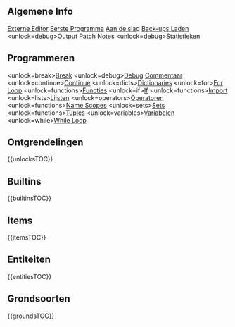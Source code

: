 ## Algemene Info
[Externe Editor](docs/external_editor.md)      [Eerste Programma](docs/first_program.md)      [Aan de slag](docs/getting_started.md)      [Back-ups Laden](docs/backup.md)      <unlock=debug>[Output](docs/output.md)      </unlock>[Patch Notes](docs/patchnotes.md)      <unlock=debug>[Statistieken](docs/stats.md)      </unlock>

## Programmeren
<unlock=break>[Break](docs/scripting/break.md)      </unlock><unlock=debug>[Debug](docs/scripting/debug.md)      </unlock>[Commentaar](docs/scripting/comments.md)      <unlock=continue>[Continue](docs/scripting/continue.md)      </unlock><unlock=dicts>[Dictionaries](docs/scripting/dicts.md)      </unlock><unlock=for>[For Loop](docs/scripting/for.md)      </unlock><unlock=functions>[Functies](docs/scripting/functions.md)      </unlock><unlock=if>[If](docs/scripting/if.md)      </unlock><unlock=functions>[Import](docs/scripting/import.md)      </unlock><unlock=lists>[Lijsten](docs/scripting/lists.md)      </unlock><unlock=operators>[Operatoren](docs/scripting/operators.md)      </unlock><unlock=functions>[Name Scopes](docs/scripting/scopes.md)      </unlock><unlock=sets>[Sets](docs/scripting/sets.md)      </unlock><unlock=functions>[Tuples](docs/scripting/tuples.md)      </unlock><unlock=variables>[Variabelen](docs/scripting/variables.md)      </unlock><unlock=while>[While Loop](docs/scripting/while.md)      </unlock>

## Ontgrendelingen
{{unlocksTOC}}

## Builtins
{{builtinsTOC}}

## Items
{{itemsTOC}}

## Entiteiten
{{entitiesTOC}}

## Grondsoorten
{{groundsTOC}}